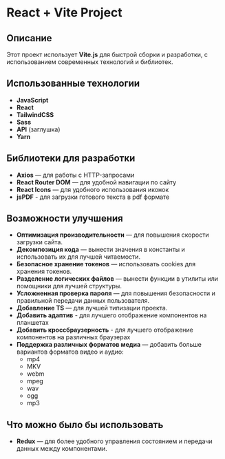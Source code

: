 # React + Vite Project

## Описание

Этот проект использует **Vite.js** для быстрой сборки и разработки, с использованием современных технологий и библиотек.

## Использованные технологии

- **JavaScript**
- **React**
- **TailwindCSS**
- **Sass**
- **API** (заглушка)
- **Yarn**

## Библиотеки для разработки

- **Axios** — для работы с HTTP-запросами
- **React Router DOM** — для удобной навигации по сайту
- **React Icons** — для удобного использования иконок
- **jsPDF** - для загрузки готового текста в pdf формате

## Возможности улучшения

- **Оптимизация производительности** — для повышения скорости загрузки сайта.
- **Декомпозиция кода** — вынести значения в константы и использовать их для лучшей читаемости.
- **Безопасное хранение токенов** — использовать cookies для хранения токенов.
- **Разделение логических файлов** — вынести функции в утилиты или помощники для лучшей структуры.
- **Усложненная проверка пароля** — для повышения безопасности и правильной передачи данных пользователя.
- **Добавление TS** — для лучшей типизации проекта.
- **Добавить адаптив** - для лучшего отображение компонентов на планшетах
- **Добавить кроссбраузерность** - для лучшего отображение компонентов на различных браузерах
- **Поддержка различных форматов медиа** — добавить больше вариантов форматов видео и аудио:
  - mp4
  - MKV
  - webm
  - mpeg
  - wav
  - ogg
  - mp3

## Что можно было бы использовать

- **Redux** — для более удобного управления состоянием и передачи данных между компонентами.
